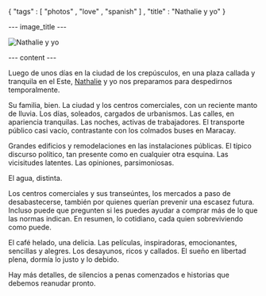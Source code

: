 { "tags" : [
    "photos"
  , "love"
  , "spanish"
  ]
, "title" : "Nathalie y yo"
}

--- image_title ---

![Nathalie y yo](/images/posts/2012-08-18-Nathalie-and-me.jpg)

--- content ---

Luego de unos días en la ciudad de los crepúsculos,
en una plaza callada y tranquila en el Este,
[Nathalie](https://twitter.com/nathalieanfuso) y yo
nos preparamos para despedirnos temporalmente.

Su familia, bien. La ciudad y los centros comerciales,
con un reciente manto de lluvia.
Los días, soleados, cargados de urbanismos.
Las calles, en apariencia tranquilas.
Las noches, activas de trabajadores.
El transporte público casi vacío,
contrastante con los colmados buses
en Maracay.

Grandes edificios y
remodelaciones en las instalaciones públicas.
El típico discurso político,
tan presente como en cualquier otra esquina.
Las vicisitudes latentes.
Las opiniones, parsimoniosas.

El agua, distinta.

Los centros comerciales y sus transeúntes,
los mercados a paso de desabastecerse,
también por quienes querían prevenir
una escasez futura. Incluso puede que
pregunten si les puedes ayudar a comprar
más de lo que las normas indican.
En resumen, lo cotidiano,
cada quien sobreviviendo como puede.

El café helado, una delicia.
Las películas, inspiradoras, emocionantes, sencillas y alegres.
Los desayunos, ricos y callados.
El sueño en libertad plena,
dormía lo justo y lo debido.

Hay más detalles,
de silencios a penas comenzados e
historias que debemos reanudar pronto.

